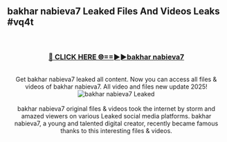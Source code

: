 ## bakhar nabieva7 Leaked Files And Videos Leaks #vq4t
<br>
<div align="center">
<h3><a href="https://watchclip.my.id/bakhar nabieva7" rel="nofollow">🔴 CLICK HERE 🌐==►►bakhar nabieva7</a></h3>
<br>
Get bakhar nabieva7 leaked all content. Now you can access all files & videos of bakhar nabieva7. All video and files new update 2025!
<br>
<a href="https://watchclip.my.id/bakhar nabieva7" rel="nofollow" data-target="animated-image.originalLink"><img src="https://i.ibb.co.com/WyWwxjT/player-gif2.gif" alt="bakhar nabieva7 Leaked" style="max-width: 100%; display: inline-block;" data-target="animated-image.originalImage"></a>
<br><br>
bakhar nabieva7 original files & videos took the internet by storm and amazed viewers on various Leaked social media platforms. bakhar nabieva7, a young and talented digital creator, recently became famous thanks to this interesting files & videos.
</div>
<br>
